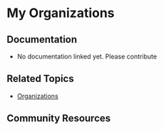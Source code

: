 # My Organizations

## Documentation

* No documentation linked yet. Please contribute

## Related Topics

* [Organizations](https://portal.liferay.dev/docs/7-2/user/-/knowledge_base/u/organizations)

## Community Resources



